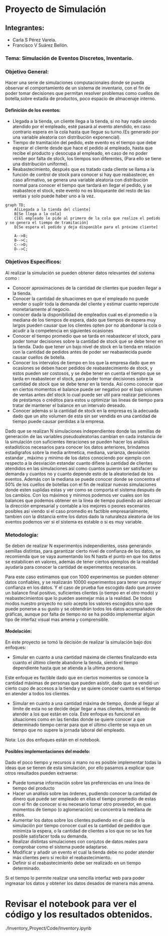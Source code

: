 # Proyecto de Simulación
 
## Integrantes:
- Carla S Pérez Varela.
- Francisco V Suárez Bellón.
### Tema: Simulación de Eventos Discretos, Inventario.

### Objetivo General:

Hacer una serie de simulaciones computacionales donde se pueda observar el comportamiento de un sistema de inventario, con el fin de poder tomar decisiones que permitan resolver problemas como cuellos de botella,sobre estadía de productos, poco espacio de almacenaje interno.

#### Definición de los eventos:
- Llegada a la tienda, un cliente llega a la tienda, si no hay nadie siendo atendido por el empleado, esté pasará al evento atendido, en caso contrario espera en la cola hasta que llegue su turno.(Es generado por una variable aleatoria con distribución exponencial).
- Tiempo de tramitación del pedido, este evento es el tiempo que debe esperar el cliente desde que hace el pedido al empleado, hasta que recibe el producto y desocupa al empleado, en caso de no poder vender por falta de stock, los tiempos son diferentes, (Para ello se tiene una distribución uniforme). 
- Reabastecimiento, después que es tratado cada cliente se llama a la función de control de stock para conocer si hay que reabastecer, en caso afirmativo, se genera una variable aleatoria con distribución normal para conocer el tiempo que tardará en llegar el pedido, y se reabastece el stock, este evento no es bloqueante del resto de las ventas y solo puede haber uno a la vez.

````mermaid
graph TD;
    A[LLegada a la tienda del cliente]
    B[Se llega a la cola]
    C[El empleado le pide al primero de la cola que realize el pedido y se genera el tiempo de tramitación]
    D[Se espera el pedido y deja disponible para el próximo cliente]
    
    A-->B;
    B-->C;
    C-->D;
    D-->C;
````

### Objetivos Específicos:

 Al realizar la simulación se pueden obtener datos relevantes del sistema como :
- Conocer aproximaciones de la cantidad de clientes que pueden llegar a la tienda.
- Conocer la cantidad de situaciones en que el empleado no puede vender o suplir toda la demanda del cliente y estimar cuanto repercute monetariamente al negocio.
- conocer dada la disponibilidad de empleados cual es el promedio o la mediana de los tiempos de espera, dado que tiempos de espera muy largos pueden causar que los clientes opten por no abandonar la cola o acudir a la competencia en siguientes ocasiones
- Conocer el tiempo promedio que se tarda en reabastecer el stock, para poder tomar decisiones sobre la cantidad de stock que se debe tener en la tienda. Dado que tener un bajo nivel de stock en la tienda en relación con la cantidad de pedidos antes de poder ser reabastecida puede causar cuellos de botella.
- Conocer los intervalos de tiempo en los que la empresa dado que en ocasiones se deben hacer pedidos de reabastecimiento de stock, y estos pueden ser costosos, y se debe tener en cuenta el tiempo que se tarda en reabastecer el stock, para poder tomar decisiones sobre la cantidad de stock que se debe tener en la tienda. Así como conocer que en ciertos momentos el balance puede ser negativo por el bajo volumen de ventas antes del stock lo cual puede ser util para realizar peticiones de préstamos o créditos para estos u optimizar las lineas de tiempo para tratar de mantener el balance en un intervalo deseado.
- Conocer además si la cantidad de stock en la empresa es la adecuada dado que un alto volumen de esta sin ser vendida en una cantidad de tiempo puede causar perdidas a la empresa.

Dado que se realizan N simulaciones independientes donde las semillas de generación de las variables pseudoaleatorias cambian en cada instancia de la simulación con suficientes iteraciones se pueden hacer los análisis estadísticos necesarios para conocer los datos anteriores, brindamos estadígrafos sobre la media aritmetica, mediana, varianza, desviación estandar , máximo y mínimo de los datos
conociendo por ejemplo con respecto a la desviación estandar cuanto difiere la cantidad de clientes atendidos en las simulaciones así como cuantos puieron ser satisfacer su demanda y cuantos no
y cuanto depende esto de la aleatoriedad de los eventos. Además con la mediana se puede conocer donde se concentra el 50% de los cuellos de botellas con el fin de realizar nuevas simulaciones donde esten suplidas estas y ver como se comporta el sistema después de los cambios.
Con los máximos y mínimos podemos ver cuales son los balances que podemos obtener en la línea de tiempo pudiendo asi  adecuar la dirección empresarial y contable a los mejores o peores escenarios posibles asi viendo si el caso promedio es factible empresarialmente, tambien con la distancia entre los datos dado la naturaleza aleatoria de los eventos podemos ver si el sistema es estable o si es muy variable.

### Metodología:

Se deben de realizar N experimentos independientes, osea generando semillas distintas, para garantizar cierto nivel de confianza de los datos, se recomienda que se vaya aumentando los N hasta el punto en que los datos se estabilicen en valores, además de tener ciertos ejemplos de la realidad ayudaría para conocer la cantidad de experimentos necesarios.

Para este caso estimamos que con 1000 experimentos se pueden obtener datos confiables, y se realizarán 10000 experimentos para tener una mayor confianza en los datos.
Y el caso de prueba fue escogido dado que provee un balance final positivo, suficientes clientes (o tiempo en el otro modo) y reabastecimientos que lo pueden asemejar más a la realidad. 
De todos modos nuestro proyecto no solo acepta los valores escogidos sino que puede ponerse a su gusto y se obtendrán todos los datos acompañados de gráficas, aunque por falta de tiempo no se ha podido implementar algún tipo de interfaz visual mas amena y comprensible.

#### Modelación:

En este proyecto se tomó la decisión de realizar la simulación bajo dos enfoques:
- Simular en cuanto a una cantidad máxima de clientes finalizando esta cuanto el último cliente abandone la tienda, siendo el tiempo dependiente hasta que se atienda a la ultima persona.

Este enfoque es factible dado que en ciertos momentos se conoce la cantidad máximas de personas que pueden asistir, dado que se vendió un cierto cupo de accesos a la tienda y se quiere conocer cuanto es el tiempo en atender a todos los clientes.

- Simular en cuanto a una cantidad máxima de tiempo, donde al llegar al límite de esta no se decide dejar llegar a mas clientes, terminando de atender a los que están en cola.
Este enfoque es funcional en situaciones como en las tiendas donde se quiere conocer a que determinado tiempo cerrar para que el último cliente se vaya en un tiempo que no supere la jornada laboral del empleado. 

Nota: Los dos enfoques están en el notebook.

#### Posibles implementaciones del modelo:
Dado el poco tiempo y recursos a mano no es posible implementar todas la ideas que se tienen de esta simulación,
por ello pasamos a explicar que otros resultados pueden extraerse:

- Puede tomarse información sobre las preferencias en una linea de tiempo del producto
- Hacer un análisis sobre las órdenes, pudiendo conocer la cantidad de dinero que puede ser empleado en ellas el tiempo promedio de estas con el fin de conocer si es necesario tomar otro proveedor, en que momentos de tiempo (o aglomeración) se concentra la mediana de estos.
- Aumentar los datos sobre los clientes pudiendo en el caso de la simulación por tiempo conocer cual es la cantidad de pedidos que minimiza la espera, o la cantidad de clientes a los que no se les fue posible satisfacer toda su demanda.
- Realizar distintas simulaciones con conjutos de datos reales para comprobar como el sistema puede adaptarse. 
- Modificar y añadir un evento el cual la tienda debe no poder atender más clientes pero si recibir el reabastecimiento.
- Definir si el reabastecimiento debe ser realizado en un tiempo determinado.

Si el tiempo lo permite realizar una sencilla interfaz web para poder ingreasar los datos y  obtener los datos desados de manera más amena.



# Revisar el notebook para ver el código y los resultados obtenidos.
./Inventory_Proyect/Code/Inventory.ipynb

